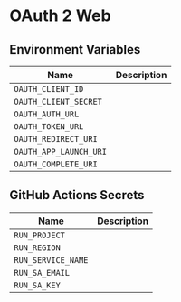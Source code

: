 # OAuth 2 Web

## Environment Variables

| Name                   | Description |
| ---------------------- | ----------- |
| `OAUTH_CLIENT_ID`      |             |
| `OAUTH_CLIENT_SECRET`  |             |
| `OAUTH_AUTH_URL`       |             |
| `OAUTH_TOKEN_URL`      |             |
| `OAUTH_REDIRECT_URI`   |             |
| `OAUTH_APP_LAUNCH_URI` |             |
| `OAUTH_COMPLETE_URI`   |             |

## GitHub Actions Secrets

| Name               | Description |
| ------------------ | ----------- |
| `RUN_PROJECT`      |             |
| `RUN_REGION`       |             |
| `RUN_SERVICE_NAME` |             |
| `RUN_SA_EMAIL`     |             |
| `RUN_SA_KEY`       |             |
